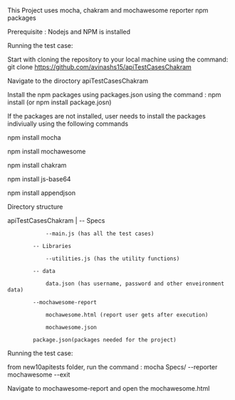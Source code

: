 This Project uses mocha, chakram and mochawesome reporter npm packages

Prerequisite : Nodejs and NPM is installed

Running the test case:

Start with cloning the repository to your local machine using the command: git clone https://github.com/avinashs15/apiTestCasesChakram

Navigate to the diroctory apiTestCasesChakram

Install the npm packages using packages.json using the command : npm install (or npm install package.josn)

If the packages are not installed, user needs to install the packages indiviually using the following commands

npm install mocha

npm install mochawesome

npm install chakram

npm install js-base64

npm install appendjson



Directory structure


   apiTestCasesChakram |
            -- Specs
            
                --main.js (has all the test cases)
                
            -- Libraries
            
                --utilities.js (has the utility functions)
                
            -- data
            
                data.json (has username, password and other enveironment data)
                
            --mochawesome-report
            
                mochawesome.html (report user gets after execution)
                
                mochawesome.json
                
            package.json(packages needed for the project)
            
            
Running the test case:

from new10apitests folder, run the command : mocha Specs/ --reporter mochawesome --exit 

Navigate to mochawesome-report and open the mochawesome.html
